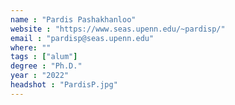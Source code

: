 ```yaml
---
name : "Pardis Pashakhanloo"
website : "https://www.seas.upenn.edu/~pardisp/"
email : "pardisp@seas.upenn.edu"
where: ""
tags : ["alum"]
degree : "Ph.D."
year : "2022"
headshot : "PardisP.jpg"
---
```

